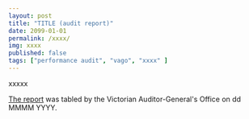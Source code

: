 ```yaml
---
layout: post
title: "TITLE (audit report)"
date: 2099-01-01
permalink: /xxxx/
img: xxxx
published: false
tags: ["performance audit", "vago", "xxxx" ]
---
```


xxxxx

[The report](xxxx) was tabled by the Victorian Auditor-General's Office on dd MMMM YYYY.
